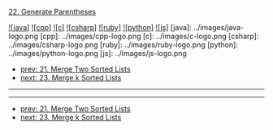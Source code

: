 [22. Generate Parentheses](https://leetcode.com/problems/generate-parentheses/)

[![java]](../java/022-generate-parentheses.md)
[![cpp]](../cpp/022-generate-parentheses.md)
[![c]](../c/022-generate-parentheses.md)
[![csharp]](../csharp/022-generate-parentheses.md)
[![ruby]](../ruby/022-generate-parentheses.md)
[![python]](../python/022-generate-parentheses.md)
[![js]](../js/022-generate-parentheses.md)
[java]: ../images/java-logo.png
[cpp]: ../images/cpp-logo.png
[c]: ../images/c-logo.png
[csharp]: ../images/csharp-logo.png
[ruby]: ../images/ruby-logo.png
[python]: ../images/python-logo.png
[js]: ../images/js-logo.png

- [prev: 21. Merge Two Sorted Lists](021-merge-two-sorted-lists.md)
- [next: 23. Merge k Sorted Lists](023-merge-k-sorted-lists.md)

---


---

- [prev: 21. Merge Two Sorted Lists](021-merge-two-sorted-lists.md)
- [next: 23. Merge k Sorted Lists](023-merge-k-sorted-lists.md)
